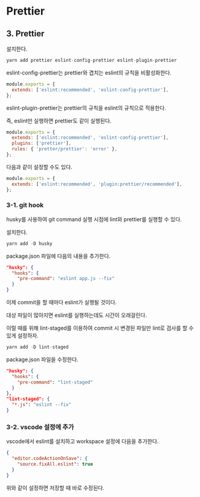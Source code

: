 # Prettier

## 3. Prettier

설치한다.

```js
yarn add prettier eslint-config-prettier eslint-plugin-prettier
```

eslint-config-prettier는 prettier와 겹치는 eslint의 규칙을 비활성화한다.

```js
module.exports = {
  extends: ['eslint:recommended', 'eslint-config-prettier'],
};
```

eslint-plugin-prettier는 prettier의 규칙을 eslint의 규칙으로 적용한다.

즉, eslint만 실행하면 prettier도 같이 실행된다.

```js
module.exports = {
  extends: ['eslint:recommended', 'eslint-config-prettier'],
  plugins: ['prettier'],
  rules: { 'pretter/prettier': 'error' },
};
```

다음과 같이 설정할 수도 있다.

```js
module.exports = {
  extends: ['eslint:recommended', 'plugin:prettier/recommended'],
};
```

### 3-1. git hook

husky를 사용하여 git command 실행 시점에 lint와 prettier를 실행할 수 있다.

설치한다.

```js
yarn add -D husky
```

package.json 파일에 다음의 내용을 추가한다.

```json
"husky": {
  "hooks": {
    "pre-command": "eslint app.js --fix"
  }
}
```

이제 commit을 할 때마다 eslint가 실행될 것이다.

대상 파일이 많아지면 eslint를 실행하는데도 시간이 오래걸린다.

이럴 때를 위해 lint-staged를 이용하여 commit 시 변경된 파일만 lint로 검사를 할 수 있게 설정하자.

```js
yarn add -D lint-staged
```

package.json 파일을 수정한다.

```json
"husky": {
  "hooks": {
    "pre-command": "lint-staged"
  }
},
"lint-staged": {
  "*.js": "eslint --fix"
}
```

### 3-2. vscode 설정에 추가

vscode에서 eslint를 설치하고 workspace 설정에 다음을 추가한다.

```json
{
  "editor.codeActionOnSave": {
    "source.fixAll.eslint": true
  }
}
```

위와 같이 설정하면 저장할 때 바로 수정된다.
